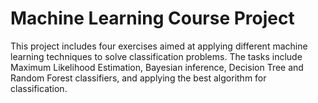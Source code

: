 # Machine Learning Course Project  

This project includes four exercises aimed at applying different machine learning techniques to solve classification problems. The tasks include Maximum Likelihood Estimation, Bayesian inference, Decision Tree and Random Forest classifiers, and applying the best algorithm for classification. 


